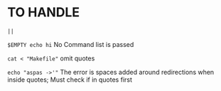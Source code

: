 # TO HANDLE
```||```

```$EMPTY echo hi``` No Command list is passed

```cat < "Makefile"``` omit quotes

``` echo "aspas ->'" ``` The error is spaces added around redirections when inside quotes; Must check if in quotes first
